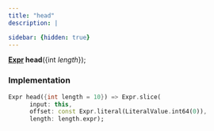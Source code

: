 ```yaml
---
title: "head"
description: |

sidebar: {hidden: true}
---
```

<span class="dart-code"><strong>[Expr] head</strong>({<span class="nobr">int <i>length</i></span>});</span>


### Implementation
```dart
Expr head({int length = 10}) => Expr.slice(
      input: this,
      offset: const Expr.literal(LiteralValue.int64(0)),
      length: length.expr);
```

[Expr]: /reference/classes/expr